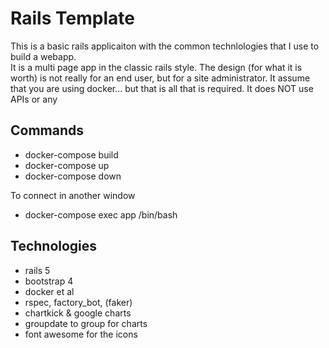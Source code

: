 # Rails Template

This is a basic rails applicaiton with the common technlologies that I use to build a webapp.  
It is a multi page app in the classic rails style.  The design (for what it is worth) is not really for an 
end user, but for a site administrator. 
It assume that you are
using docker... but that is all that is required.  It does NOT use APIs or any 

## Commands

* docker-compose build
* docker-compose up
* docker-compose down

To connect in another window

* docker-compose exec app /bin/bash

## Technologies

* rails 5
* bootstrap 4
* docker et al
* rspec, factory_bot, (faker)
* chartkick & google charts
* groupdate to group for charts
* font awesome for the icons
